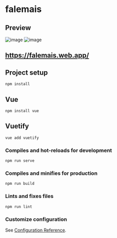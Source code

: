 # falemais

## Preview

![image](https://user-images.githubusercontent.com/54703843/90435222-17b22d00-e0a5-11ea-96c5-39d745280f3b.png)
![image](https://user-images.githubusercontent.com/54703843/133803533-4865fd59-ef2e-44da-9955-47caf22b663a.png)

## https://falemais.web.app/


## Project setup

```
npm install
```

## Vue

```
npm install vue
```

## Vuetify

```
vue add vuetify
```

### Compiles and hot-reloads for development

```
npm run serve
```

### Compiles and minifies for production

```
npm run build
```

### Lints and fixes files

```
npm run lint
```

### Customize configuration

See [Configuration Reference](https://cli.vuejs.org/config/).
